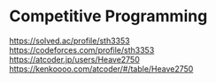 # Competitive Programming

https://solved.ac/profile/sth3353  
https://codeforces.com/profile/sth3353  
https://atcoder.jp/users/Heave2750  
https://kenkoooo.com/atcoder/#/table/Heave2750
